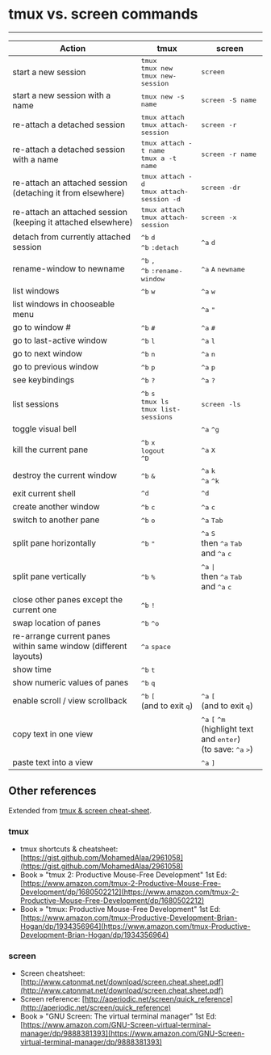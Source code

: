 # tmux vs. screen commands
---

| **Action** | **tmux** | **screen** |
|---|---|---|
| start a new session | <kbd>tmux</kbd><br><kbd>tmux new</kbd><br><kbd>tmux new-session</kbd>	| <kbd>screen</kbd> | 
| start a new session with a name | <kbd>tmux new -s name</kbd> | <kbd>screen -S name</kbd> |
| re-attach a detached session | <kbd>tmux attach</kbd><br><kbd>tmux attach-session</kbd> | <kbd>screen -r</kbd> |
| re-attach a detached session with a name | <kbd>tmux attach -t name</kbd><br><kbd>tmux a -t name</kbd> | <kbd>screen -r name</kbd> |
| re-attach an attached session (detaching it from elsewhere) | <kbd>tmux attach -d</kbd><br><kbd>tmux attach-session -d</kbd> | <kbd>screen -dr</kbd> |
| re-attach an attached session (keeping it attached elsewhere) | <kbd>tmux attach</kbd><br><kbd>tmux attach-session</kbd> | <kbd>screen -x</kbd> |
| detach from currently attached session | <kbd>^b</kbd> <kbd>d</kbd><br><kbd>^b</kbd> <kbd>:detach</kbd> | <kbd>^a</kbd> <kbd>d</kbd> |
| rename-window to newname | <kbd>^b</kbd> <kbd>,</kbd><br><kbd>^b</kbd> <kbd>:rename-window <newname></kbd> | <kbd>^a</kbd> <kbd>A</kbd> <kbd>newname</kbd> |
| list windows | <kbd>^b</kbd> <kbd>w</kbd> | <kbd>^a</kbd> <kbd>w</kbd> |
| list windows in chooseable menu | | <kbd>^a</kbd> <kbd>"</kbd> |
| go to window # | <kbd>^b</kbd> <kbd>#</kbd> | <kbd>^a</kbd> <kbd>#</kbd> |
| go to last-active window | <kbd>^b</kbd> <kbd>l</kbd> | <kbd>^a</kbd> <kbd>l</kbd> |
| go to next window | <kbd>^b</kbd> <kbd>n</kbd> | <kbd>^a</kbd> <kbd>n</kbd> |
| go to previous window | <kbd>^b</kbd> <kbd>p</kbd> | <kbd>^a</kbd> <kbd>p</kbd> |
| see keybindings | <kbd>^b</kbd> <kbd>?</kbd> | <kbd>^a</kbd> <kbd>?</kbd> |
| list sessions | <kbd>^b</kbd> <kbd>s</kbd><br><kbd>tmux ls</kbd><br><kbd>tmux list-sessions</kbd> | <kbd>screen -ls</kbd> |
| toggle visual bell | | <kbd>^a</kbd> <kbd>^g</kbd> |
| kill the current pane | <kbd>^b</kbd> <kbd>x</kbd><br><kbd>logout</kbd><br><kbd>^D</kbd> | <kbd>^a</kbd> <kbd>X</kbd> |
| destroy the current window | <kbd>^b</kbd> <kbd>&</kbd> | <kbd>^a</kbd> <kbd>k</kbd><br><kbd>^a</kbd> <kbd>^k</kbd> |
| exit current shell | <kbd>^d</kbd> | <kbd>^d</kbd> |
| create another window | <kbd>^b</kbd> <kbd>c</kbd> | <kbd>^a</kbd> <kbd>c</kbd> |
| switch to another pane | <kbd>^b</kbd> <kbd>o</kbd> | <kbd>^a</kbd> <kbd>Tab</kbd> |
| split pane horizontally | <kbd>^b</kbd> <kbd>"</kbd> | <kbd>^a</kbd> <kbd>S</kbd><br>then <kbd>^a</kbd> <kbd>Tab</kbd><br>and <kbd>^a</kbd> <kbd>c</kbd> |
| split pane vertically | <kbd>^b</kbd> <kbd>%</kbd> | <kbd>^a</kbd> <kbd>\|</kbd><br>then <kbd>^a</kbd> <kbd>Tab</kbd><br>and <kbd>^a</kbd> <kbd>c</kbd> |
| close other panes except the current one | <kbd>^b</kbd> <kbd>!</kbd> | |
| swap location of panes | <kbd>^b</kbd> <kbd>^o</kbd> | |
| re-arrange current panes within same window (different layouts)	| <kbd>^a</kbd> <kbd>space</kbd> | |
| show time | <kbd>^b</kbd> <kbd>t</kbd> | |
| show numeric values of panes | <kbd>^b</kbd> <kbd>q</kbd> | |
| enable scroll / view scrollback | <kbd>^b</kbd> <kbd>[</kbd><br>(and to exit <kbd>q</kbd>) | <kbd>^a</kbd> <kbd>[</kbd><br>(and to exit <kbd>q</kbd>) |
| copy text in one view | | <kbd>^a</kbd> <kbd>[</kbd> <kbd>^m</kbd><br>(highlight text and <kbd>enter</kbd>)<br>(to save: <kbd>^a</kbd> <kbd>></kbd>) |
| paste text into a view | | <kbd>^a</kbd> <kbd>]</kbd> |

## Other references
Extended from [tmux & screen cheat-sheet](http://www.dayid.org/comp/tm.html).

### tmux
 * tmux shortcuts & cheatsheet: [https://gist.github.com/MohamedAlaa/2961058](https://gist.github.com/MohamedAlaa/2961058)
 * Book &raquo; "tmux 2: Productive Mouse-Free Development" 1st Ed: [https://www.amazon.com/tmux-2-Productive-Mouse-Free-Development/dp/1680502212](https://www.amazon.com/tmux-2-Productive-Mouse-Free-Development/dp/1680502212)
 * Book &raquo; "tmux: Productive Mouse-Free Development" 1st Ed: [https://www.amazon.com/tmux-Productive-Development-Brian-Hogan/dp/1934356964](https://www.amazon.com/tmux-Productive-Development-Brian-Hogan/dp/1934356964)

### screen
 * Screen cheatsheet: [http://www.catonmat.net/download/screen.cheat.sheet.pdf](http://www.catonmat.net/download/screen.cheat.sheet.pdf)
 * Screen reference: [http://aperiodic.net/screen/quick_reference](http://aperiodic.net/screen/quick_reference)
 * Book &raquo; "GNU Screen: The virtual terminal manager" 1st Ed: [https://www.amazon.com/GNU-Screen-virtual-terminal-manager/dp/9888381393](https://www.amazon.com/GNU-Screen-virtual-terminal-manager/dp/9888381393)